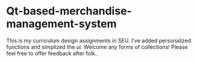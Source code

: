 # Qt-based-merchandise-management-system
This is my curriculum design assignments in SEU. I've added personalized functions and simplized the ui. Welcome any forms of collections! Please feel free to offer feedback after folk..

